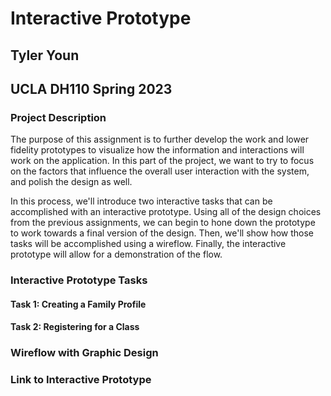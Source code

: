 # Interactive Prototype

## Tyler Youn

## UCLA DH110 Spring 2023

### Project Description

The purpose of this assignment is to further develop the work and lower fidelity prototypes to visualize how the information and interactions will work on the application. In this part of the project, we want to try to focus on the factors that influence the overall user interaction with the system, and polish the design as well. 

In this process, we'll introduce two interactive tasks that can be accomplished with an interactive prototype. Using all of the design choices from the previous assignments, we can begin to hone down the prototype to work towards a final version of the design. Then, we'll show how those tasks will be accomplished using a wireflow. Finally, the interactive prototype will allow for a demonstration of the flow. 

### Interactive Prototype Tasks

#### Task 1: Creating a Family Profile

#### Task 2: Registering for a Class

### Wireflow with Graphic Design

### Link to Interactive Prototype
